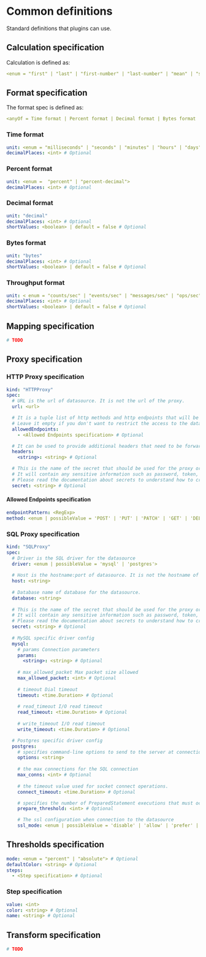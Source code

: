 # Common definitions

Standard definitions that plugins can use.

## Calculation specification

Calculation is defined as:

```yaml
<enum = "first" | "last" | "first-number" | "last-number" | "mean" | "sum" | "min" | "max"> # "last" is the default
```

## Format specification

The format spec is defined as:

```yaml
<anyOf = Time format | Percent format | Decimal format | Bytes format | Throughput format>
```

### Time format

```yaml
unit: <enum = "milliseconds" | "seconds" | "minutes" | "hours" | "days" | "weeks" | "months" | "years">
decimalPlaces: <int> # Optional
```

### Percent format

```yaml
unit: <enum =  "percent" | "percent-decimal">
decimalPlaces: <int> # Optional
```

### Decimal format

```yaml
unit: "decimal"
decimalPlaces: <int> # Optional
shortValues: <boolean> | default = false # Optional
```

### Bytes format

```yaml
unit: "bytes"
decimalPlaces: <int> # Optional
shortValues: <boolean> | default = false # Optional
```

### Throughput format

```yaml
unit: < enum = "counts/sec" | "events/sec" | "messages/sec" | "ops/sec" | "packets/sec" | "reads/sec" | "records/sec" | "requests/sec" | "rows/sec" | "writes/sec">
decimalPlaces: <int> # Optional
shortValues: <boolean> | default = false # Optional
```

## Mapping specification

```yaml
# TODO
```

## Proxy specification

### HTTP Proxy specification

```yaml
kind: "HTTPProxy"
spec:
  # URL is the url of datasource. It is not the url of the proxy.
  url: <url>

  # It is a tuple list of http methods and http endpoints that will be accessible.
  # Leave it empty if you don't want to restrict the access to the datasource.
  allowedEndpoints:
    - <Allowed Endpoints specification> # Optional

  # It can be used to provide additional headers that need to be forwarded when requesting the datasource
  headers:
    <string>: <string> # Optional

  # This is the name of the secret that should be used for the proxy or discovery configuration
  # It will contain any sensitive information such as password, token, certificate.
  # Please read the documentation about secrets to understand how to create one
  secret: <string> # Optional
```

#### Allowed Endpoints specification

```yaml
endpointPattern: <RegExp>
method: <enum | possibleValue = 'POST' | 'PUT' | 'PATCH' | 'GET' | 'DELETE'>
```

### SQL Proxy specification

```yaml
kind: "SQLProxy"
spec:
  # Driver is the SQL driver for the datasource
  driver: <enum | possibleValue = 'mysql' | 'postgres'>
  
  # Host is the hostname:port of datasource. It is not the hostname of the proxy.
  host: <string>
  
  # Database name of database for the datasource.
  database: <string>
  
  # This is the name of the secret that should be used for the proxy or discovery configuration
  # It will contain any sensitive information such as password, token, certificate.
  # Please read the documentation about secrets to understand how to create one
  secret: <string> # Optional
  
  # MySQL specific driver config
  mysql:
    # params Connection parameters
    params: 
      <string>: <string> # Optional
      
    # max_allowed_packet Max packet size allowed
    max_allowed_packet: <int> # Optional 
    
    # timeout Dial timeout 
    timeout: <time.Duration> # Optional 
    
    # read_timeout I/O read timeout
    read_timeout: <time.Duration> # Optional 
    
    # write_timeout I/O read timeout
    write_timeout: <time.Duration> # Optional 

  # Postgres specific driver config
  postgres:
    # specifies command-line options to send to the server at connection start
    options: <string>
    
    # the max connections for the SQL connection
    max_conns: <int> # Optional 
    
    # the timeout value used for socket connect operations.
    connect_timeout: <time.Duration> # Optional

    # specifies the number of PreparedStatement executions that must occur before the driver begins using server-side prepared statements.
    prepare_threshold: <int> # Optional

    # The ssl configuration when connection to the datasource
    ssl_mode: <enum | possibleValue = 'disable' | 'allow' | 'prefer' | 'require' | 'verify-ca' | 'verify-full'> # Optional
```

## Thresholds specification

```yaml
mode: <enum = "percent" | "absolute"> # Optional
defaultColor: <string> # Optional
steps:
  - <Step specification> # Optional
```

### Step specification

```yaml
value: <int>
color: <string> # Optional
name: <string> # Optional
```

## Transform specification

```yaml
# TODO
```
